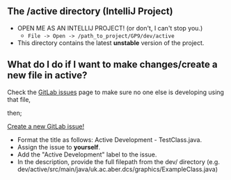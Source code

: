  ## The /active directory (IntelliJ Project)

 - OPEN ME AS AN INTELLIJ PROJECT! (or don't, I can't stop you.)
   - ```File -> Open -> /path_to_project/GP9/dev/active```
 - This directory contains the latest **unstable** version of the project.

 ## What do I do if I want to make changes/create a new file in active?

 Check the <a href="https://github.com/">GitLab issues</a> page to make sure no one else is developing using that file,

 then;
 
 <a href="https://gitlab.dcs.aber.ac.uk/group-9/GP9/-/issues/new">Create a new GitLab issue!</a>
 - Format the title as follows: Active Development - TestClass.java.
 - Assign the issue to **yourself**.
 - Add the "Active Development" label to the issue.
 - In the description, provide the full filepath from the dev/ directory (e.g. dev/active/src/main/java/uk.ac.aber.dcs/graphics/ExampleClass.java)